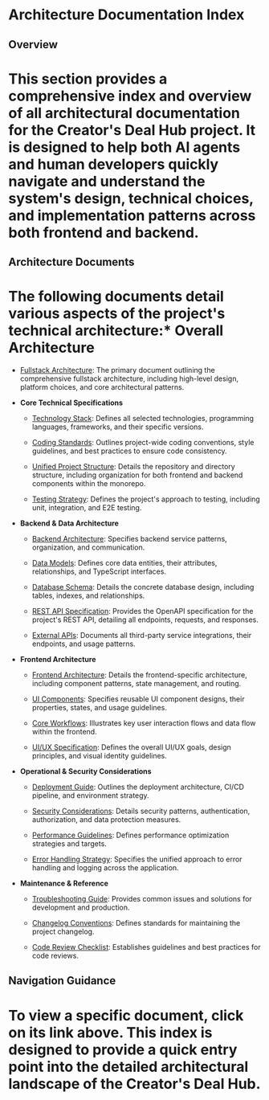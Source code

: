 #

# Architecture Documentation Index

## Overview

# This section provides a comprehensive index and overview of all architectural documentation for the Creator's Deal Hub project. It is designed to help both AI agents and human developers quickly navigate and understand the system's design, technical choices, and implementation patterns across both frontend and backend.

## Architecture Documents

# The following documents detail various aspects of the project's technical architecture:* **Overall Architecture**

  - [Fullstack Architecture](https://www.google.com/search?q=./fullstack-architecture.md): The primary document outlining the comprehensive fullstack architecture, including high-level design, platform choices, and core architectural patterns.

* **Core Technical Specifications**

  - [Technology Stack](https://www.google.com/search?q=./tech-stack.md): Defines all selected technologies, programming languages, frameworks, and their specific versions.

  - [Coding Standards](https://www.google.com/search?q=./coding-standards.md): Outlines project-wide coding conventions, style guidelines, and best practices to ensure code consistency.

  - [Unified Project Structure](https://www.google.com/search?q=./unified-project-structure.md): Details the repository and directory structure, including organization for both frontend and backend components within the monorepo.

  - [Testing Strategy](https://www.google.com/search?q=./testing-strategy.md): Defines the project's approach to testing, including unit, integration, and E2E testing.

* **Backend & Data Architecture**

  - [Backend Architecture](https://www.google.com/search?q=./backend-architecture.md): Specifies backend service patterns, organization, and communication.

  - [Data Models](https://www.google.com/search?q=./data-models.md): Defines core data entities, their attributes, relationships, and TypeScript interfaces.

  - [Database Schema](https://www.google.com/search?q=./database-schema.md): Details the concrete database design, including tables, indexes, and relationships.

  - [REST API Specification](https://www.google.com/search?q=./rest-api-spec.md): Provides the OpenAPI specification for the project's REST API, detailing all endpoints, requests, and responses.

  - [External APIs](https://www.google.com/search?q=./external-apis.md): Documents all third-party service integrations, their endpoints, and usage patterns.

* **Frontend Architecture**

  - [Frontend Architecture](https://www.google.com/search?q=./frontend-architecture.md): Details the frontend-specific architecture, including component patterns, state management, and routing.

  - [UI Components](https://www.google.com/search?q=./components.md): Specifies reusable UI component designs, their properties, states, and usage guidelines.

  - [Core Workflows](https://www.google.com/search?q=./core-workflows.md): Illustrates key user interaction flows and data flow within the frontend.

  - [UI/UX Specification](https://www.google.com/search?q=./ui-ux-spec.md): Defines the overall UI/UX goals, design principles, and visual identity guidelines.

* **Operational & Security Considerations**

  - [Deployment Guide](https://www.google.com/search?q=./deployment-guide.md): Outlines the deployment architecture, CI/CD pipeline, and environment strategy.

  - [Security Considerations](https://www.google.com/search?q=./security-considerations.md): Details security patterns, authentication, authorization, and data protection measures.

  - [Performance Guidelines](https://www.google.com/search?q=./performance-guidelines.md): Defines performance optimization strategies and targets.

  - [Error Handling Strategy](https://www.google.com/search?q=./error-handling-strategy.md): Specifies the unified approach to error handling and logging across the application.

* **Maintenance & Reference**

  - [Troubleshooting Guide](https://www.google.com/search?q=./troubleshooting-guide.md): Provides common issues and solutions for development and production.

  - [Changelog Conventions](https://www.google.com/search?q=./changelog-conventions.md): Defines standards for maintaining the project changelog.

  - [Code Review Checklist](https://www.google.com/search?q=./code-review-checklist.md): Establishes guidelines and best practices for code reviews.

## Navigation Guidance

# To view a specific document, click on its link above. This index is designed to provide a quick entry point into the detailed architectural landscape of the Creator's Deal Hub.
